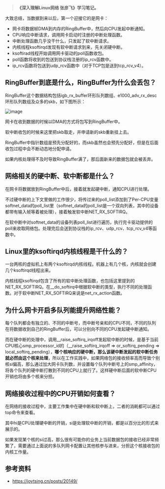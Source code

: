 > **《深入理解Linux网络 张彦飞》学习笔记。**

大致总结，当数据到来以后，第⼀个迎接它的是⽹卡：

- ⽹卡将数据帧DMA到内存的RingBuffer中，然后向CPU发起中断通知。
- CPU响应中断请求，调⽤⽹卡启动时注册的中断处理函数。 
- 中断处理函数⼏乎没⼲什么，只发起了软中断请求。 
- 内核线程ksoftirqd发现有软中断请求到来，先关闭硬中断。
- ksoftirad线程开始调⽤网卡驱动的poll函数收包。
- poll函数将收到的包送到协议栈注册的ip_rcv函数中。
- ip_rcv函数将包送到udp_rcv函数中（对于TCP包是送到tcp_rcv_v4）。

## RingBuffer到底是什么，RingBuffer为什么会丢包？
RingBuffer这个数据结构包括igb_rx_buffer环形队列数组、e1000_adv_rx_desc环形队列数组及众多的skb，如下图所示：

![image](https://github.com/user-attachments/assets/2f839213-6d80-4d50-ba2d-5f3e566c6b8f)

网卡在收到数据的时候以DMA的方式将包写到RingBuffer中。

软中断收包的时候来这里把skb取走，并申请新的skb重新挂上去。

RingBuffer中指针数组是预先分配好的，而skb虽然也会预先分配好，但是在后面收包过程中会不断动态地分配申请。

如果内核处理得不及时导致RingBuffer满了，那后面新来的数据包就会被丢弃。

## 网络相关的硬中断、软中断都是什么？
在网卡将数据放到RingBuffer中后，接着就发起硬中断，通知CPU进行处理。

不过硬中断的上下文里做的工作很少，将传过来的poll_list添加到了Per-CPU变量softnet_data的poll_list里（softnet_data的poll_list是一个双向列表，其中的设备都带有输入帧等着被处理），接着触发软中断NET_RX_SOFTIRQ。

在软中断中对softnet_data的设备列表poll_list进行遍历，执行完卡驱动提供的poll来收取网络包。处理完后会送到协议栈的ip_rcv、udp_rcv、tcp_rcv_v4等函数中。

## Linux里的ksoftirqd内核线程是干什么的？
一台两核的虚拟机上有两个ksoftirqd内核线程。机器上有几个核，内核就会创建几个ksoftirqd线程出来。

内核线程ksoftirqd包含了所有的软中断处理函数，也包括这里提到的NET_RX_SOFTIRQ。在__do_softirq中根据软中断的类型，执行不同的处理函数。对于软中断NET_RX_SOFTIRQ来说是net_rx_action函数。

## 为什么网卡开启多队列能提升网络性能？
每个队列都会有独立的、不同的中断号，而中断号亲和的CPU不同，不同的队列在将数据收到自己的RingBuffer后，可以分别向不同的CPU发起硬中断通知。

而在硬中断的处理中，调用__raise_softirq_irqoff发起软中断的时候，是基于当前CPU核心smp_processor_id的（__raise_softirq_irqoff => or_softirq_pending => local_softirq_pending），**哪个核响应的硬中断，那么该硬中断发起的软中断任务就必然由这个核来处理**，所以在工作实践中，如果网络包的接收频率高而导致个别核si偏高，那么通过加大网卡队列数，并设置每个队列中断号上的smp_affinity，将各个队列的硬中断打散到不同的CPU上就行了。这样硬中断后面的软中断CPU开销也将由多个核来分担。

## 网络接收过程中的CPU开销如何查看？
在网络的接收过程中，主要工作集中在硬中断和软中断上，二者的消耗都可以通过top命令来查看。

其中hi是CPU处理硬中断的开销，si是处理软中断的开销，都是以百分比的形式来展示的。

如果发现某个核的si过高，那么很有可能你的业务上当前数据包的接收已经非常频繁了，需要通过上面说的多队列网卡配置让其他核参与进来，分担这个核接收包的内核工作量。

## 参考资料

- https://joytsing.cn/posts/20149/